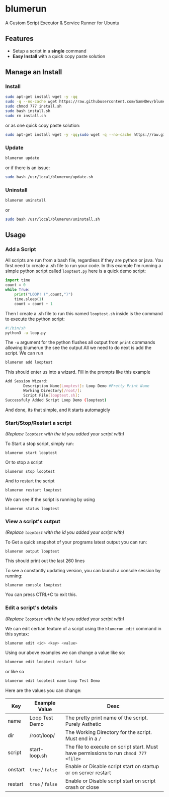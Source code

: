 # blumerun
A Custom Script Executor &amp; Service Runner for Ubuntu

## Features
 * Setup a script in a **single** command
 * **Easy Install** with a quick copy paste solution

## Manage an Install

### Install
```bash
sudo apt-get install wget -y -qq
sudo -q --no-cache wget https://raw.githubusercontent.com/SamHDev/blumerun/master/install.sh 
sudo chmod 777 install.sh
sudo bash install.sh
sudo rm install.sh
```
or as one quick copy paste solution:
```bash
sudo apt-get install wget -y -qq;sudo wget -q --no-cache https://raw.githubusercontent.com/SamHDev/blumerun/master/install.sh;sudo chmod 777 install.sh;sudo bash install.sh;sudo rm install.sh
```

### Update
```bash
blumerun update
```
or if there is an issue:
```bash
sudo bash /usr/local/blumerun/update.sh
```

### Uninstall
```bash
blumerun uninstall
```
or
```bash
sudo bash /usr/local/blumerun/uninstall.sh
```

## Usage
### Add a Script
All scripts are run from a bash file, regardless if they are python or java.
You first need to create a .sh file to run your code. 
In this example I'm running a simple python script called `looptest.py` here is a quick demo script:
```py
import time
count = 0
while True:
    print("LOOP! (",count,")")
    time.sleep(1)
    count = count + 1
```
Then I create a .sh file to run this named `looptest.sh` inside is the command to execute the python script:
```bash
#!/bin/sh
python3 -u loop.py
```
The `-u` argument for the python flushes all output from `print` commands allowing blumerun the see the output
All we need to do next is add the script. We can run
```bash
blumerun add looptest
```
This should enter us into a wizard. Fill in the prompts like this example
```bash
Add Session Wizard:
        Description Name[Looptest]: Loop Demo #Pretty Print Name
        Working Directory[/root/]: 
        Script File[looptest.sh]:
Successfuly Added Script Loop Demo (looptest)
```
And done, its that simple, and it starts automagicly

### Start/Stop/Restart a script
*(Replace `looptest` with the id you added your script with)*

To Start a stop script, simply run:
```
blumerun start looptest
```
Or to stop a script
```
blumerun stop looptest
```
And to restart the script
```
blumerun restart looptest
```
We can see if the script is running by using
```
blumerun status looptest
```

### View a script's output
*(Replace `looptest` with the id you added your script with)*

To Get a quick snapshot of your programs latest output you can run:
```
blumerun output looptest
```
This should print out the last 260 lines

To see a constantly updating version, you can launch a console session by running:
```
blumerun console looptest
```
You can press CTRL+C to exit this.


### Edit a script's details
*(Replace `looptest` with the id you added your script with)*


We can edit certian feature of a script using the `blumerun edit` command in this syntax:
```bash
blumerun edit <id> <key> <value>
```
Using our above examples we can change a value like so:
```bash
blumerun edit looptest restart false
```
or like so
```bash
blumerun edit looptest name Loop Test Demo
```

Here are the values you can change:

| Key       | Example Value    | Desc                                                                                  |
| --------- |------------------| --------------------------------------------------------------------------------------|
| name      | Loop Test Demo   | The pretty print name of the script. Purely Asthetic                                  |
| dir       | /root/loop/      | The Working Directory for the script. Must end in a `/`                               |
| script    | start-loop.sh    | The file to execute on script start. Must have permissions to run `chmod 777 <file>`  |
| onstart   | `true` / `false` | Enable or Disable script start on startup or on server restart                        |
| restart   | `true` / `false` | Enable or Disable script start on script crash or close                               |




